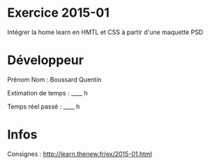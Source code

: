 # Exercice 2015-01
Intégrer la home learn en HMTL et CSS à partir d'une maquette PSD

# Développeur
Prénom Nom : Boussard Quentin

Extimation de temps : ____ h

Temps réel passé : ____ h

# Infos

Consignes : http://learn.thenew.fr/ex/2015-01.html
